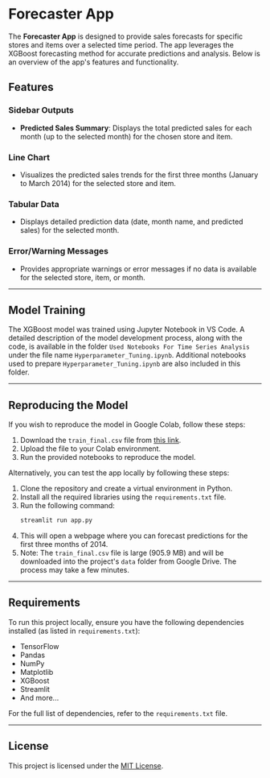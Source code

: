 # Forecaster App

The **Forecaster App** is designed to provide sales forecasts for specific stores and items over a selected time period. The app leverages the XGBoost forecasting method for accurate predictions and analysis. Below is an overview of the app's features and functionality.

## Features

### Sidebar Outputs
- **Predicted Sales Summary**: Displays the total predicted sales for each month (up to the selected month) for the chosen store and item.

### Line Chart
- Visualizes the predicted sales trends for the first three months (January to March 2014) for the selected store and item.

### Tabular Data
- Displays detailed prediction data (date, month name, and predicted sales) for the selected month.

### Error/Warning Messages
- Provides appropriate warnings or error messages if no data is available for the selected store, item, or month.

---

## Model Training

The XGBoost model was trained using Jupyter Notebook in VS Code. A detailed description of the model development process, along with the code, is available in the folder `Used Notebooks For Time Series Analysis` under the file name `Hyperparameter_Tuning.ipynb`. Additional notebooks used to prepare `Hyperparameter_Tuning.ipynb` are also included in this folder.

---

## Reproducing the Model

If you wish to reproduce the model in Google Colab, follow these steps:

1. Download the `train_final.csv` file from [this link](https://drive.google.com/file/d/17PLomDukjPaGJLj7hipzSyJOQMNTMwvj/view?usp=drive_link).
2. Upload the file to your Colab environment.
3. Run the provided notebooks to reproduce the model.

Alternatively, you can test the app locally by following these steps:

1. Clone the repository and create a virtual environment in Python.
2. Install all the required libraries using the `requirements.txt` file.
3. Run the following command:
   ```bash
   streamlit run app.py
   ```
4. This will open a webpage where you can forecast predictions for the first three months of 2014.
5. Note: The `train_final.csv` file is large (905.9 MB) and will be downloaded into the project's `data` folder from Google Drive. The process may take a few minutes.

---

## Requirements

To run this project locally, ensure you have the following dependencies installed (as listed in `requirements.txt`):
- TensorFlow
- Pandas
- NumPy
- Matplotlib
- XGBoost
- Streamlit
- And more...

For the full list of dependencies, refer to the `requirements.txt` file.

---

## License

This project is licensed under the [MIT License](LICENSE).